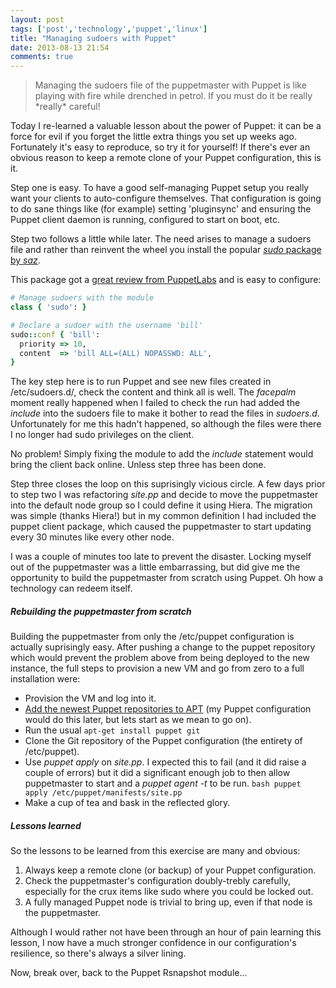 ```yaml
---
layout: post
tags: ['post','technology','puppet','linux']
title: "Managing sudoers with Puppet"
date: 2013-08-13 21:54
comments: true
---
```

<blockquote>
Managing the sudoers file of the puppetmaster with Puppet is like playing with fire while drenched in petrol. If you must do it be really *really* careful!
</blockquote>

Today I re-learned a valuable lesson about the power of Puppet: it can be a force for evil if you forget the little extra things you set up weeks ago. Fortunately it's easy to reproduce, so try it for yourself! If there's ever an obvious reason to keep a remote clone of your Puppet configuration, this is it.

<!-- more -->

Step one is easy. To have a good self-managing Puppet setup you really want your clients to auto-configure themselves. That configuration is going to do sane things like (for example) setting 'pluginsync' and ensuring the Puppet client daemon is running, configured to start on boot, etc. 

Step two follows a little while later. The need arises to manage a sudoers file and rather than reinvent the wheel you install the popular [*sudo* package by *saz*](https://forge.puppetlabs.com/saz/sudo).

This package got a [great review from PuppetLabs](https://puppetlabs.com/blog/module-of-the-week-sazsudo-manage-sudo-configuration/) and is easy to configure:

``` ruby
# Manage sudoers with the module
class { 'sudo': }

# Declare a sudoer with the username 'bill'
sudo::conf { 'bill':
  priority => 10,
  content  => 'bill ALL=(ALL) NOPASSWD: ALL',
}
```

The key step here is to run Puppet and see new files created in /etc/sudoers.d/, check the content and think all is well. The *facepalm* moment really happened when I failed to check the run had added the *include* into the sudoers file to make it bother to read the files in *sudoers.d*. Unfortunately for me this hadn't happened, so although the files were there I no longer had sudo privileges on the client.

No problem! Simply fixing the module to add the *include* statement would bring the client back online. Unless step three has been done.

Step three closes the loop on this suprisingly vicious circle. A few days prior to step two I was refactoring *site.pp* and decide to move the puppetmaster into the default node group so I could define it using Hiera. The migration was simple (thanks Hiera!) but in my common definition I had included the puppet client package, which caused the puppetmaster to start updating every 30 minutes like every other node.

I was a couple of minutes too late to prevent the disaster. Locking myself out of the puppetmaster was a little embarrassing, but did give me the opportunity to build the puppetmaster from scratch using Puppet. Oh how a technology can redeem itself.

##### Rebuilding the puppetmaster from scratch

Building the puppetmaster from only the /etc/puppet configuration is actually suprisingly easy. After pushing a change to the puppet repository which would prevent the problem above from being deployed to the new instance, the full steps to provision a new VM and go from zero to a full installation were:

* Provision the VM and log into it.
* [Add the newest Puppet repositories to APT](http://apt.puppetlabs.com/README.txt) (my Puppet configuration would do this later, but lets start as we mean to go on).
* Run the usual <code>apt-get install puppet git</code>
* Clone the Git repository of the Puppet configuration (the entirety of /etc/puppet).
* Use *puppet apply* on *site.pp*. I expected this to fail (and it did raise a couple of errors) but it did a significant enough job to then allow puppetmaster to start and a *puppet agent -t* to be run. <code>bash puppet apply /etc/puppet/manifests/site.pp </code>
* Make a cup of tea and bask in the reflected glory. 

##### Lessons learned 

So the lessons to be learned from this exercise are many and obvious:

1. Always keep a remote clone (or backup) of your Puppet configuration.
2. Check the puppetmaster's configuration doubly-trebly carefully, especially for the crux items like sudo where you could be locked out.
3. A fully managed Puppet node is trivial to bring up, even if that node is the puppetmaster.

Although I would rather not have been through an hour of pain learning this lesson, I now have a much stronger confidence in our configuration's resilience, so there's always a silver lining.

Now, break over, back to the Puppet Rsnapshot module...